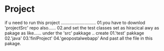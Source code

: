 # Project

if u need to run this project ............................
01.you have to downlod 'projectSrc' repo also......
02.and set the test classes set as hiracical awy as pakage as like......
                                     under the 'src' pakkage .. create 01.'test' pakkage
                                                                       02.'java'
                                                                       03.'finlProject'
                                                                       04.'geopostalwebapp'
                                                                       And past all the file in this pakage.
                                                                       
